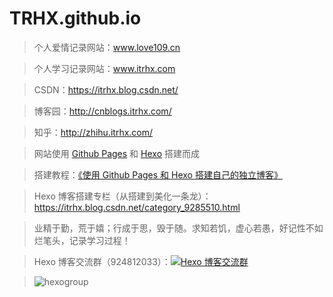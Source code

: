 # TRHX.github.io

> 个人爱情记录网站：www.love109.cn

> 个人学习记录网站：www.itrhx.com

> CSDN：https://itrhx.blog.csdn.net/

> 博客园：http://cnblogs.itrhx.com/

> 知乎：http://zhihu.itrhx.com/

> 网站使用 [Github Pages](https://pages.github.com/) 和 [Hexo](https://hexo.io/) 搭建而成

> 搭建教程：[《使用 Github Pages 和 Hexo 搭建自己的独立博客》](https://www.itrhx.com/2018/08/15/A02-hexo-blog/)

> Hexo 博客搭建专栏（从搭建到美化一条龙）：https://itrhx.blog.csdn.net/category_9285510.html

> 业精于勤，荒于嬉；行成于思，毁于随。求知若饥，虚心若愚，好记性不如烂笔头，记录学习过程！

> Hexo 博客交流群（924812033）：<a target="_blank" href="//shang.qq.com/wpa/qunwpa?idkey=4bb493ed9bd2ff3682bed3389fbb9ff0963528688d8f5ac5dadc1f1dc735b9fb"><img border="0" src="https://cdn.jsdelivr.net/gh/TRHX/CDN-for-itrhx.com@3.1.1/images/qqgroup.png" alt="Hexo 博客交流群" title="Hexo 博客交流群"></a>

> ![hexogroup](https://cdn.jsdelivr.net/gh/TRHX/CDN-for-itrhx.com@3.1.1/images/hexogroup.jpg)

